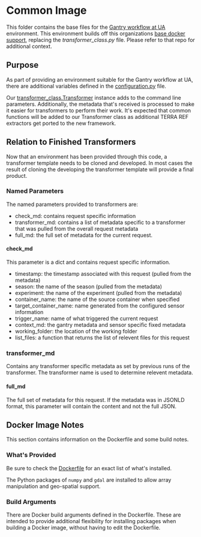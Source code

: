 # Common Image
This folder contains the base files for the [Gantry workflow at UA](https://github.com/AgPipeline/Organization-info) environment.
This environment builds off this organizations [base docker support](https://github.com/AgPipeline/base-docker-support), replacing the *transformer_class.py* file.
Please refer to that repo for additional context.

## Purpose
As part of providing an environment suitable for the Gantry workflow at UA, there are additional variables defined in the [configuration.py](https://github.com/AgPipeline/ua-gantry-transformer/blob/common-extractor/common-image/configuration.py) file.

Our [transformer_class.Transformer](https://github.com/AgPipeline/ua-gantry-transformer/blob/common-extractor/common-image/transformer_class.py) instance adds to the  command line parameters.
Additionally, the metadata that's received is processed to make it easier for transformers to perform their work.
It's expected that common functions will be added to our Transformer class as additional TERRA REF extractors get ported to the new framework.

## Relation to Finished Transformers
Now that an environment has been provided through this code, a transformer template needs to be cloned and developed.
In most cases the result of cloning the developing the transformer template will provide a final product.

### Named Parameters
The named parameters provided to transformers are:
- check_md: contains request specific information
- transformer_md: contains a list of metadata specific to a transformer that was pulled from the overall request metadata
- full_md: the full set of metadata for the current request.

#### check_md
This parameter is a dict and contains request specific information.
- timestamp: the timestamp associated with this request (pulled from the metadata)
- season: the name of the season (pulled from the metadata)
- experiment: the name of the experiment (pulled from the metadata)
- container_name: the name of the source container when specified
- target_container_name: name generated from the configured sensor information
- trigger_name: name of what triggered the current request
- context_md: the gantry metadata and sensor specific fixed metadata
- working_folder: the location of the working folder
- list_files: a function that returns the list of relevent files for this request

### transformer_md
Contains any transformer specific metadata as set by previous runs of the transformer.
The transformer name is used to determine relevent metadata.

#### full_md
The full set of metadata for this request.
If the metadata was in JSONLD format, this parameter will contain the content and not the full JSON.

## Docker Image Notes
This section contains information on the Dockerfile and some build notes.

### What's Provided
Be sure to check the [Dockerfile](https://github.com/AgPipeline/ua-gantry-transformer/blob/common-extractor/common-image/Dockerfile) for an exact list of what's installed.

The Python packages of `numpy` and `gdal` are installed to allow array manipulation and geo-spatial support.

### Build Arguments
There are Docker build arguments defined in the Dockerfile.
These are intended to provide additional flexibility for installing packages when building a Docker image, without having to edit the Dockerfile.

